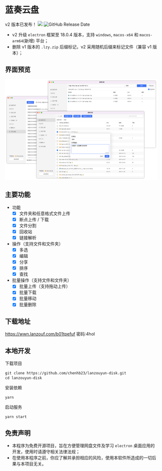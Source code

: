# 蓝奏云盘

v2 版本已发布！ <a href="https://github.com/chenhb23/lanzouyun-disk/releases">![](https://img.shields.io/github/v/release/chenhb23/lanzouyun-disk)</a>
![GitHub Release Date](https://img.shields.io/github/release-date/chenhb23/lanzouyun-disk) 

- v2 升级 `electron` 框架至 18.0.4 版本，支持 `windows`, `macos-x64` 和 `macos-arm64`(新增) 平台；
- 删除 v1 版本的 `.lzy.zip` 后缀标记，v2 采用随机后缀来标记文件（兼容 v1 版本）；

## 界面预览

<img src='./docs/media/preview.png' />

## 主要功能

* 功能
  * [x] 文件夹和任意格式文件上传
  * [x] 断点上传 / 下载
  * [x] 文件分割
  * [x] 回收站
  * [x] 链接解析
* 操作（支持文件和文件夹）
  * [x] 多选
  * [x] 编辑
  * [x] 分享
  * [x] 排序
  * [x] 查找
* 批量操作（支持文件和文件夹）
  * [x] 批量上传（支持拖动上传）
  * [x] 批量下载
  * [x] 批量移动
  * [x] 批量删除

## 下载地址

https://wwn.lanzouf.com/b01tpefuf
密码:4hol

## 本地开发

下载项目

```
git clone https://github.com/chenhb23/lanzouyun-disk.git
cd lanzouyun-disk
```

安装依赖

```
yarn
```

启动服务

```
yarn start
```

## 免责声明

- 本程序为免费开源项目，旨在方便管理网盘文件及学习 `electron` 桌面应用的开发，使用时请遵守相关法律法规；
- 在使用本程序之前，你应了解并承担相应的风险，使用本软件所造成的一切后果与本项目无关。
